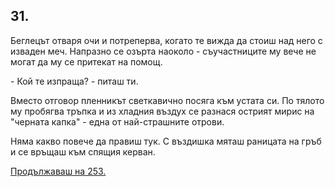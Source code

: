 ## 31.

Беглецът отваря очи и потреперва, когато те вижда да стоиш над
него с изваден меч. Напразно се озърта наоколо - съучастниците му
вече не могат да му се притекат на помощ.

\- Кой те изпраща? - питаш ти.

Вместо отговор пленникът светкавично посяга към устата си. По
тялото му пробягва тръпка и из хладния въздух се разнася острият
мирис на "черната капка" - една от най-страшните отрови.

Няма какво повече да правиш тук. С въздишка мяташ раницата на
гръб и се връщаш към спящия керван.

[Продължаваш на 253.](./253)
